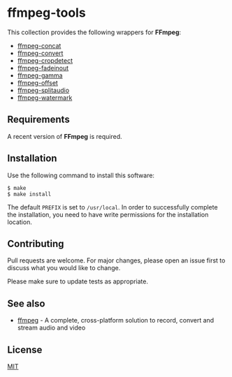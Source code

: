 # ffmpeg-tools

This collection provides the following wrappers for **FFmpeg**:

+ [ffmpeg-concat](share/doc/ffmpeg-concat.md)
+ [ffmpeg-convert](share/doc/ffmpeg-convert.md)
+ [ffmpeg-cropdetect](share/doc/ffmpeg-cropdetect.md)
+ [ffmpeg-fadeinout](share/doc/ffmpeg-fadeinout.md)
+ [ffmpeg-gamma](share/doc/ffmpeg-gamma.md)
+ [ffmpeg-offset](share/doc/ffmpeg-offset.md)
+ [ffmpeg-splitaudio](share/doc/ffmpeg-splitaudio.md)
+ [ffmpeg-watermark](share/doc/ffmpeg-watermark.md)


## Requirements

A recent version of **FFmpeg** is required.


## Installation

Use the following command to install this software:

```console
$ make
$ make install
```

The default `PREFIX` is set to `/usr/local`.  In order to successfully complete the installation, you need to have write permissions for the installation location.


## Contributing

Pull requests are welcome. For major changes, please open an issue first to discuss what you would like to change.

Please make sure to update tests as appropriate.


## See also

+ [ffmpeg](https://ffmpeg.org/) - A complete, cross-platform solution to record, convert and stream audio and video


## License

[MIT](https://choosealicense.com/licenses/mit/)
